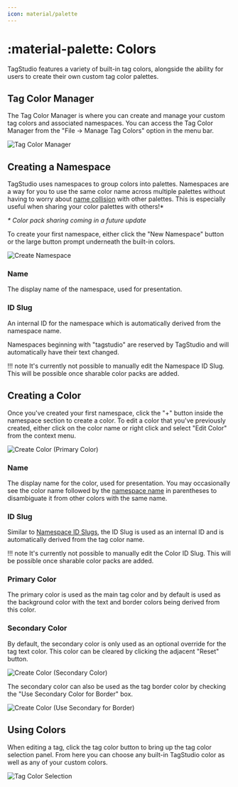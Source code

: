 ```yaml
---
icon: material/palette
---
```


# :material-palette: Colors

TagStudio features a variety of built-in tag colors, alongside the ability for users to create their own custom tag color palettes.

## Tag Color Manager

The Tag Color Manager is where you can create and manage your custom tag colors and associated namespaces. You can access the Tag Color Manager from the "File -> Manage Tag Colors" option in the menu bar.

![Tag Color Manager](assets/tag_color_manager.png)

## Creating a Namespace

TagStudio uses namespaces to group colors into palettes. Namespaces are a way for you to use the same color name across multiple palettes without having to worry about [name collision](https://en.wikipedia.org/wiki/Name_collision) with other palettes. This is especially useful when sharing your color palettes with others!\*

_\* Color pack sharing coming in a future update_

To create your first namespace, either click the "New Namespace" button or the large button prompt underneath the built-in colors.

![Create Namespace](assets/create_namespace.png)

### Name

The display name of the namespace, used for presentation.

### ID Slug

An internal ID for the namespace which is automatically derived from the namespace name.

Namespaces beginning with "tagstudio" are reserved by TagStudio and will automatically have their text changed.

<!-- prettier-ignore -->
!!! note
    It's currently not possible to manually edit the Namespace ID Slug. This will be possible once sharable color packs are added.

## Creating a Color

Once you've created your first namespace, click the "+" button inside the namespace section to create a color. To edit a color that you've previously created, either click on the color name or right click and select "Edit Color" from the context menu.

![Create Color (Primary Color)](assets/custom_color_primary_only.png)

### Name

The display name for the color, used for presentation. You may occasionally see the color name followed by the [namespace name](#name) in parentheses to disambiguate it from other colors with the same name.

### ID Slug

Similar to [Namespace ID Slugs](#id-slug), the ID Slug is used as an internal ID and is automatically derived from the tag color name.

<!-- prettier-ignore -->
!!! note
    It's currently not possible to manually edit the Color ID Slug. This will be possible once sharable color packs are added.

### Primary Color

The primary color is used as the main tag color and by default is used as the background color with the text and border colors being derived from this color.

### Secondary Color

By default, the secondary color is only used as an optional override for the tag text color. This color can be cleared by clicking the adjacent "Reset" button.

![Create Color (Secondary Color)](assets/custom_color_no_border.png)

The secondary color can also be used as the tag border color by checking the "Use Secondary Color for Border" box.

![Create Color (Use Secondary for Border)](assets/custom_color_border.png)

## Using Colors

When editing a tag, click the tag color button to bring up the tag color selection panel. From here you can choose any built-in TagStudio color as well as any of your custom colors.

![Tag Color Selection](assets/tag_color_selection.png)
